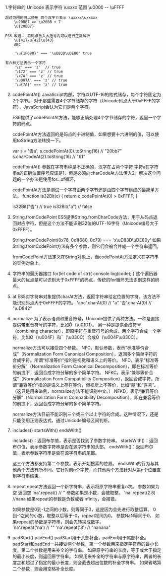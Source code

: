 1.字符串的 Unicode
    表示字符 \uxxxx 范围 \u0000 -- \uFFFF

    超过范围的可以使用 两个双字节表示 \uxxxx\uxxxxx
        \u20BB7 => \u20BB + 7
        \u{20BB7}

    ES6 改进： 将码点放入大括号内可以进行正常解析
        \u{41}\u{42}\u{43}   
        ABC

        '\u{1F680}' === '\uD83D\uDE80' true

    有六种方法表示一个字符
        '\z' === 'z'  // true
        '\172' === 'z' // true
        '\x7A' === 'z' // true
        '\u007A' === 'z' // true
        '\u{7A}' === 'z' // true


2. codePointAt()
    JavaScript内部，字符以UTF-16的格式储存，每个字符固定为2个字节。
    对于那些需要4个字节储存的字符（Unicode码点大于0xFFFF的字符），JavaScript会认为它们是两个字符。

    ES6提供了codePointAt方法，能够正确处理4个字节储存的字符，返回一个字符的码点。

    codePointAt方法返回的是码点的十进制值，如果想要十六进制的值，可以使用toString方法转换一下。

    var s = '𠮷a';
    s.codePointAt(0).toString(16) // "20bb7"
    s.charCodeAt(2).toString(16) // "61"

    codePointAt() 参数在字符串种是不正确的，汉字在占两个字符
    字符a在字符串s的正确位置序号应该是1，但是必须向charCodeAt方法传入2。解决这个问题的一个办法是使用for...of循环，

    codePointAt方法是测试一个字符由两个字节还是由四个字节组成的最简单方法。
    function is32Bit(c) {
        return c.codePointAt(0) > 0xFFFF;
    }

    is32Bit("𠮷") // true
    is32Bit("a") // false


3. String.fromCodePoint
    ES5提供String.fromCharCode方法，用于从码点返回对应字符，但是这个方法不能识别32位的UTF-16字符（Unicode编号大于0xFFFF）。

    String.fromCodePoint(0x78, 0x1f680, 0x79) === 'x\uD83D\uDE80y'
    如果String.fromCodePoint方法有多个参数，则它们会被合并成一个字符串返回。

    fromCodePoint方法定义在String对象上，而codePointAt方法定义在字符串的实例对象上。

4. 字符串的遍历器接口
    for(let code of str){
        console.log(code);
    }
    这个遍历器最大的优点是可以识别大于0xFFFF的码点，传统的for循环无法识别这样的码点。


5. at
    ES5对字符串对象提供charAt方法，返回字符串给定位置的字符。该方法不能识别码点大于0xFFFF的字符。
    'abc'.charAt(0) // "a"
    '𠮷'.charAt(0) // "\uD842"

6. normalize
    为了表示语调和重音符号，Unicode提供了两种方法。一种是直接提供带重音符号的字符，比如Ǒ（\u01D1）。
    另一种是提供合成符号（combining character），即原字符与重音符号的合成，两个字符合成一个字符，比如O（\u004F）和ˇ（\u030C）合成Ǒ（\u004F\u030C）。
    
    normalize方法可以接受四个参数。
        NFC，默认参数，表示“标准等价合成”（Normalization Form Canonical Composition），返回多个简单字符的合成字符。所谓“标准等价”指的是视觉和语义上的等价。
        NFD，表示“标准等价分解”（Normalization Form Canonical Decomposition），即在标准等价的前提下，返回合成字符分解的多个简单字符。
        NFKC，表示“兼容等价合成”（Normalization Form Compatibility Composition），返回合成字符。所谓“兼容等价”指的是语义上存在等价，但视觉上不等价，比如“囍”和“喜喜”。（这只是用来举例，normalize方法不能识别中文。）
        NFKD，表示“兼容等价分解”（Normalization Form Compatibility Decomposition），即在兼容等价的前提下，返回合成字符分解的多个简单字符。

    normalize方法目前不能识别三个或三个以上字符的合成。这种情况下，还是只能使用正则表达式，通过Unicode编号区间判断。


7. includes()  startsWith() endsWith()

    includes()：返回布尔值，表示是否找到了参数字符串。
    startsWith()：返回布尔值，表示参数字符串是否在源字符串的头部。
    endsWith()：返回布尔值，表示参数字符串是否在源字符串的尾部。

    这三个方法都支持第二个参数，表示开始搜索的位置。
    endsWith的行为与其他两个方法有所不同。它针对前n个字符，而其他两个方法针对从第n个位置直到字符串结束。

8. repeat
    epeat方法返回一个新字符串，表示将原字符串重复n次。
    参数如果为空 返回空        'na'.repeat()  // ''
    参数如果是小数，会被取整。 'na'.repeat(2.8) //nana
    如果repeat的参数是负数或者Infinity，会报错。

    如果参数是0到-1之间的小数，则等同于0，这是因为会先进行取整运算。
    0到-1之间的小数，取整以后等于-0，repeat视同为0。
    参数NaN等同于0。
    如果repeat的参数是字符串，则会先转换成数字。  
        'na'.repeat('na') // ""
        'na'.repeat('3') // "nanana"

9. padStart() padEnd()
    padStart用于头部补全，padEnd用于尾部补全。
    padStart和padEnd一共接受两个参数，第一个参数用来指定字符串的最小长度，第二个参数是用来补全的字符串。
    如果原字符串的长度，等于或大于指定的最小长度，则返回原字符串。
    如果用来补全的字符串与原字符串，两者的长度之和超过了指定的最小长度，则会截去超出位数的补全字符串。
    如果省略第二个参数，则会用空格补全长度。





